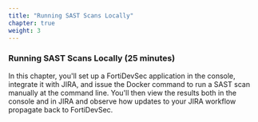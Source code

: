 ```yaml
---
title: "Running SAST Scans Locally"
chapter: true
weight: 3
---
```


### Running SAST Scans Locally (25 minutes)

In this chapter, you'll set up a FortiDevSec application in the console, integrate it with JIRA, and issue the Docker command to run a SAST scan manually at the command line. You'll then view the results both in the console and in JIRA and observe how updates to your JIRA workflow propagate back to FortiDevSec.
